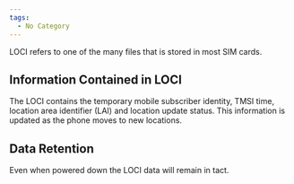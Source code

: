 ```yaml
---
tags:
  - No Category
---
```

LOCI refers to one of the many files that is stored in most SIM cards.

## Information Contained in LOCI

The LOCI contains the temporary mobile subscriber identity, TMSI time,
location area identifier (LAI) and location update status. This
information is updated as the phone moves to new locations.

## Data Retention

Even when powered down the LOCI data will remain in tact.